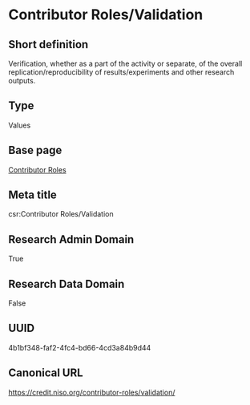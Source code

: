 # Contributor Roles/Validation
## Short definition
Verification, whether as a part of the activity or separate, of the overall replication/reproducibility of results/experiments and other research outputs.
## Type
Values
## Base page
[Contributor Roles](../../Picklists/Contributor%20Roles.md)
## Meta title
csr:Contributor Roles/Validation
## Research Admin Domain
True
## Research Data Domain
False
## UUID
4b1bf348-faf2-4fc4-bd66-4cd3a84b9d44
## Canonical URL
https://credit.niso.org/contributor-roles/validation/
